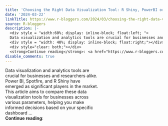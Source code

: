 ```yaml
---
title: 'Choosing the Right Data Visualization Tool: R Shiny, PowerBI or Spotfire'
date: '2024-03-22'
linkTitle: https://www.r-bloggers.com/2024/03/choosing-the-right-data-visualization-tool-r-shiny-powerbi-or-spotfire/
source: R-bloggers
description: |-
  <div style = "width:60%; display: inline-block; float:left; ">
  Data visualization and analytics tools are crucial for businesses and researchers alike. Power BI, Spotfire, and R Shiny have emerged as significant players in the market. This article aims to compare these data visualization tools for businesses across various parameters, helping you make informed decisions based on your specific dashboard ...</div>
  <div style = "width: 40%; display: inline-block; float:right;"></div>
  <div style="clear: both;"></div>
  <strong>Continue reading</strong>: <a href="https://www.r-bloggers.com/2024/03/choos ...
disable_comments: true
---
```

<div style = "width:60%; display: inline-block; float:left; ">
Data visualization and analytics tools are crucial for businesses and researchers alike. Power BI, Spotfire, and R Shiny have emerged as significant players in the market. This article aims to compare these data visualization tools for businesses across various parameters, helping you make informed decisions based on your specific dashboard ...</div>
<div style = "width: 40%; display: inline-block; float:right;"></div>
<div style="clear: both;"></div>
<strong>Continue reading</strong>: <a href="https://www.r-bloggers.com/2024/03/choos ...